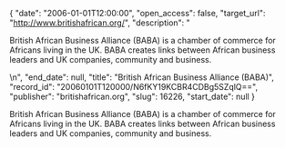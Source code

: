 {
  "date": "2006-01-01T12:00:00", 
  "open_access": false, 
  "target_url": "http://www.britishafrican.org/", 
  "description": "<p>British African Business Alliance (BABA) is a chamber of commerce for Africans living in the UK. BABA creates links between African business leaders and UK companies, community and business.</p>\n", 
  "end_date": null, 
  "title": "British African Business Alliance (BABA)", 
  "record_id": "20060101T120000/N6fKY19KCBR4CDBg5SZqlQ==", 
  "publisher": "britishafrican.org", 
  "slug": 16226, 
  "start_date": null
}

<p>British African Business Alliance (BABA) is a chamber of commerce for Africans living in the UK. BABA creates links between African business leaders and UK companies, community and business.</p>
